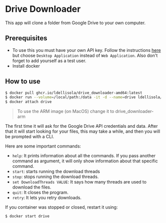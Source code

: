 # Drive Downloader

This app will clone a folder from Google Drive to your own computer.

## Prerequisites

- To use this you must have your own API key. Follow the instructions [here](https://www.iperiusbackup.net/en/how-to-enable-google-drive-api-and-get-client-credentials/) but choose `Desktop Application` instead of `Web Application`. Also don't forget to add yourself as a test user.
- Install docker

## How to use

```bash
$ docker pull ghcr.io/ldellisola/drive_downloader-amd64:latest
$ docker run --volume=/local/path:/data -it -d --name=drive ldellisola/drive_downloader-x64:latest
$ docker attach drive
```
> To use the ARM image (on MacOS) change it to drive_downloader-arm

 The first time it will ask for the Google Drive API credentials and data. After that it will start looking for your files, this may take a while, and then you will be prompted with a CLI.

Here are some important commands:

- `help`: It prints information about all the commands. If you pass another command as argument, it will only show information about that specific command.
- `start`: starts running the download threads
- `stop`: stops running the download threads.
- `set DownloadThreads VALUE`: It says how many threads are used to download the files.
- `quit`: It closes the program.
- `retry`: It lets you retry downloads.

If you container was stopped or closed, restart it using:

```bash
$ docker start drive
```

